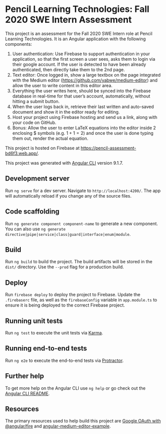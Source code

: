 # Pencil Learning Technologies: Fall 2020 SWE Intern Assessment

This project is an assessment for the Fall 2020 SWE Intern role at Pencil Learning Technologies. It is an Angular application with the following components:

1. User authentication: Use Firebase to support authentication in your application, so that
the first screen a user sees, asks them to login via their google account. If the user is
detected to have been already authenticated, then directly take them to the 2nd page.
2. Text editor: Once logged in, show a large textbox on the page integrated with the
Medium editor (https://github.com/yabwe/medium-editor) and allow the user to write
content in this editor area.
3. Everything the user writes here, should be synced into the Firebase database in
real-time for that user’s account, automatically, without hitting a submit button.
4. When the user logs back in, retrieve their last written and auto-saved document and
show it in the editor ready for editing.
5. Host your project using Firebase hosting and send us a link, along with your code on
GitHub.
6. Bonus: Allow the user to enter LaTeX equations into the editor inside 2 enclosing $
symbols (e.g. $1+1=2$) and once the user is done typing them out, render the actual
equation.

This project is hosted on Firebase at https://pencil-assessment-bd6f3.web.app/.

This project was generated with [Angular CLI](https://github.com/angular/angular-cli) version 9.1.7.

## Development server

Run `ng serve` for a dev server. Navigate to `http://localhost:4200/`. The app will automatically reload if you change any of the source files.

## Code scaffolding

Run `ng generate component component-name` to generate a new component. You can also use `ng generate directive|pipe|service|class|guard|interface|enum|module`.

## Build

Run `ng build` to build the project. The build artifacts will be stored in the `dist/` directory. Use the `--prod` flag for a production build.

## Deploy

Run `firebase deploy` to deploy the project to Firebase. Update the `.firebaserc` file, as well as the `firebaseConfig` variable in `app.module.ts` to ensure it is being deployed to the correct Firebase project. 

## Running unit tests

Run `ng test` to execute the unit tests via [Karma](https://karma-runner.github.io).

## Running end-to-end tests

Run `ng e2e` to execute the end-to-end tests via [Protractor](http://www.protractortest.org/).

## Further help

To get more help on the Angular CLI use `ng help` or go check out the [Angular CLI README](https://github.com/angular/angular-cli/blob/master/README.md).

## Resources

The primary resources used to help build this project are [Google OAuth with @angular/fire](https://fireship.io/lessons/angularfire-google-oauth/) and [angular-medium-editor-example](https://stackblitz.com/edit/angular-medium-editor-example).